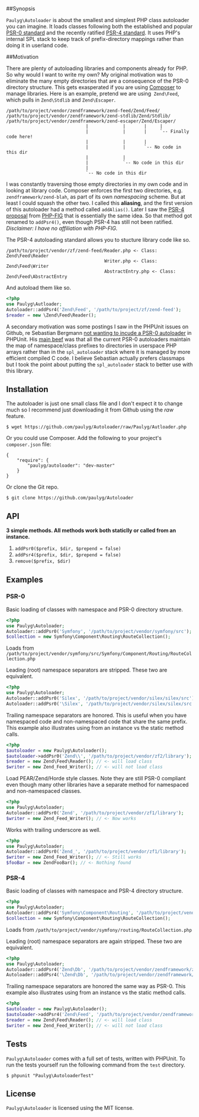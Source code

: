 ##Synopsis

`Paulyg\Autoloader` is about the smallest and simplest PHP class autoloader you can imagine. It loads classes following both the established and popular [PSR-0 standard][psr0] and the recently ratified [PSR-4 standard][psr4]. It uses PHP's internal SPL stack to keep track of prefix-directory mappings rather than doing it in userland code.

[psr0]: http://github.com/php-fig/fig-standards/blob/master/accepted/PSR-0.md
[psr4]: http://github.com/php-fig/fig-standards/blob/master/accepted/PSR-4-autoloader.md

##Motivation

There are plenty of autoloading libraries and components already for PHP. So why would I want to write my own? My original motivation was to eliminate the many empty directories that are a consequence of the PSR-0 directory structure. This gets exasperated if you are using [Composer](http://getcomposer.org) to manage libraries. Here is an example, pretend we are using` Zend\Feed`, which pulls in `Zend\Stdlib` and `Zend\Escaper`.
```
/path/to/project/vendor/zendframework/zend-feed/Zend/Feed/
/path/to/project/vendor/zendframework/zend-stdlib/Zend/Stdlib/
/path/to/project/vendor/zendframework/zend-escaper/Zend/Escaper/
                              |             |       |     |
                              |             |       |     `-- Finally code here!
                              |             |       |
                              |             |       `-- No code in this dir
                              |             |
                              |             `-- No code in this dir
                              |
                              `-- No code in this dir
```
I was constantly traversing those empty directories in my own code and in looking at library code. Composer enforces the first two directories, e.g. `zendframework/zend-blah`, as part of its own _namespacing_ scheme. But at least I could squash the other two. I called this **aliasing**, and the first version of this autoloader had a method called `addAlias()`. Later I saw the [PSR-4 proposal][psr4prop] from [PHP-FIG](http://www.php-fig.org "PHP Framework Interop Group") that is essentially the same idea. So that method got renamed to `addPsr4()`, even though PSR-4 has still not been ratified. *Disclaimer: I have no affiliation with PHP-FIG.*

The PSR-4 autoloading standard allows you to stucture library code like so.
```
/path/to/project/vendor/zf/zend-feed/Reader.php <- Class: Zend\Feed\Reader
                                     Writer.php <- Class: Zend\Feed\Writer
                                     AbstractEntry.php <- Class: Zend\Feed\AbstractEntry
```
And autoload them like so.
```php
<?php
use Paulyg\Autloader;
Autoloader::addPsr4('Zend\Feed', '/path/to/project/zf/zend-feed');
$reader = new \Zend\Feed\Reader();
```
A secondary motivation was some postings I saw in the PHPUnit issues on Github, re Sebastian Bergmann [not wanting to incude a PSR-0 autoloader][sb1] in PHPUnit. His [main beef][sb2] was that all the current PSR-0 autoloaders maintain the map of namespace/class prefixes to directories in userspace PHP arrays rather than in the `spl_autoloader` stack where it is managed by more efficient compiled C code. I believe Sebastian actually prefers classmaps but I took the point about putting the `spl_autoloader` stack to better use with this library.

[psr4prop]: https://groups.google.com/forum/#!topic/php-fig/qT7mEy0RIuI
[sb1]: https://github.com/sebastianbergmann/phpunit/pull/460
[sb2]: https://github.com/sebastianbergmann/phpunit/pull/649

## Installation

The autoloader is just one small class file and I don't expect it to change much so I recommend just downloading it from Github using the *raw* feature.
```
$ wget https://github.com/paulyg/Autoloader/raw/Paulyg/Autloader.php
```

Or you could use Composer. Add the following to your project's `composer.json` file:
```
{
    "require": {
        "paulyg/autoloader": "dev-master"
    }
}
```

Or clone the Git repo.
```
$ git clone https://github.com/paulyg/Autoloader
```

## API

**3 simple methods. All methods work both staticlly or called from an instance.**
1. `addPsr0($prefix, $dir, $prepend = false)`
2. `addPsr4($prefix, $dir, $prepend = false)`
3. `remove($prefix, $dir)`

## Examples
### PSR-0

Basic loading of classes with namespace and PSR-0 directory structure.
```php
<?php
use Paulyg\Autoloader;
Autoloader::addPsr0('Symfony', '/path/to/project/vendor/symfony/src');
$collection = new Symfony\Component\Routing\RouteCollection();
```
Loads from `/path/to/project/vendor/symfony/src/Symfony/Component/Routing/RouteCollection.php`

Leading (root) namespace separators are stripped. These two are equivalent.
```php
<?php
use Paulyg\Autoloader;
Autoloader::addPsr0('Silex', '/path/to/project/vendor/silex/silex/src');
Autoloader::addPsr0('\Silex', '/path/to/project/vendor/silex/silex/src');
```

Trailing namespace separators are honored. This is useful when you have namespaced code and non-namespaced code that share the same prefix. This example also illustrates using from an instance vs the static method calls.
```php
<?php
$autoloader = new Paulyg\Autoloader();
$autoloader->addPsr0('Zend\\', '/path/to/project/vendor/zf2/library');
$reader = new Zend\Feed\Reader(); // <- will load class
$writer = new Zend_Feed_Writer(); // <- will not load class
```

Load PEAR/Zend/Horde style classes. Note they are still PSR-0 compliant even though many other libraries have a separate method for namespaced and non-namespaced classes.
```php
<?php
use Paulyg\Autoloader;
Autoloader::addPsr0('Zend', '/path/to/project/vendor/zf1/library');
$writer = new Zend_Feed_Writer(); // <- Now works
```

Works with trailing underscore as well.
```php
<?php
use Paulyg\Autoloader;
Autoloader::addPsr0('Zend_', '/path/to/project/vendor/zf1/library');
$writer = new Zend_Feed_Writer(); // <- Still works
$fooBar = new ZendFooBar(); // <- Nothing found
```

### PSR-4

Basic loading of classes with namespace and PSR-4 directory structure.
```php
<?php
use Paulyg\Autoloader;
Autoloader::addPsr4('Symfony\Component\Routing', '/path/to/project/vendor/symfony/routing/');
$collection = new Symfony\Component\Routing\RouteCollection();
```
Loads from `/path/to/project/vendor/symfony/routing/RouteCollection.php`

Leading (root) namespace separators are again stripped. These two are equivalent.
```php
<?php
use Paulyg\Autoloader;
Autoloader::addPsr4('Zend\Db', '/path/to/project/vendor/zendframework/zend-db/');
Autoloader::addPsr4('\Zend\Db', '/path/to/project/vendor/zendframework/zend-db/');
```

Trailing namespace separators are honored the same way as PSR-0. This example also illustrates using from an instance vs the static method calls.
```php
<?php
$autoloader = new Paulyg\Autoloader();
$autoloader->addPsr4('Zend\Feed', '/path/to/project/vendor/zendframework/zend-feed/');
$reader = new Zend\Feed\Reader(); // <- will load class
$writer = new Zend_Feed_Writer(); // <- will not load class
```

## Tests

`Paulyg\Autoloader` comes with a full set of tests, written with PHPUnit. To run the tests yourself run the following command from the `test` directory.
```
$ phpunit "Paulyg\AutoloaderTest"
```

## License

`Paulyg\Autoloader` is licensed using the MIT license.
